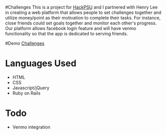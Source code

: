 #Challenges
This is a project for [HackPSU](http://www.hackpsu.org/) and I partnered with Henry Lee in creating a web platform that allows people to set challenges together and utilize money/point as their motivation to complete their tasks. For instance, close friends could set goals together and monitor each other's progress. Our platform allows facebook login feature and will have venmo functionality so that the app is dedicated to serving friends.

#Demo
[Challenges](http://challengespsu.herokuapp.com/)

# Languages Used
* HTML
* CSS
* Javascript/jQuery
* Ruby on Rails

# Todo
* Venmo integration
